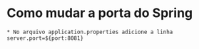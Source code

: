 # Como mudar a porta do Spring
    * No arquivo application.properties adicione a linha server.port=${port:8081}
